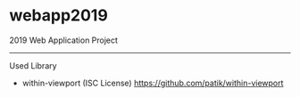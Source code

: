 # webapp2019
2019 Web Application Project

------

Used Library

- within-viewport (ISC License)
https://github.com/patik/within-viewport

